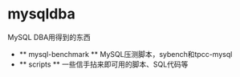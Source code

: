 # mysqldba
MySQL DBA用得到的东西

- ** mysql-benchmark ** MySQL压测脚本，sybench和tpcc-mysql
- ** scripts ** 一些信手拈来即可用的脚本、SQL代码等
